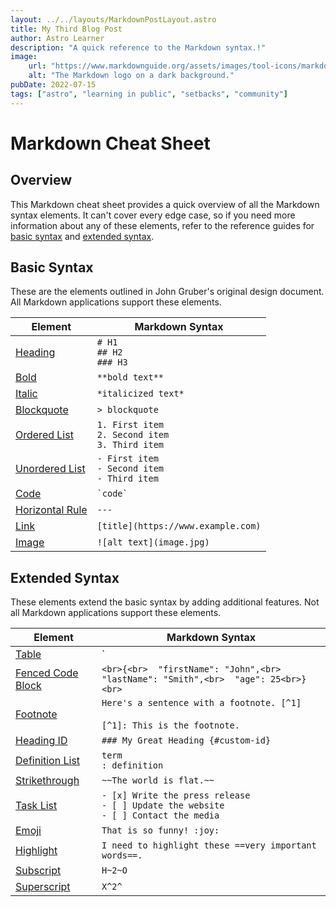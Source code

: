```yaml
---
layout: ../../layouts/MarkdownPostLayout.astro
title: My Third Blog Post
author: Astro Learner
description: "A quick reference to the Markdown syntax.!"
image:
    url: "https://www.markdownguide.org/assets/images/tool-icons/markdown-here.png"
    alt: "The Markdown logo on a dark background."
pubDate: 2022-07-15
tags: ["astro", "learning in public", "setbacks", "community"]
---
```



# Markdown Cheat Sheet


## Overview

This Markdown cheat sheet provides a quick overview of all the Markdown syntax elements. It can't cover every edge case, so if you need more information about any of these elements, refer to the reference guides for [basic syntax](https://www.markdownguide.org/basic-syntax/) and [extended syntax](https://www.markdownguide.org/extended-syntax/).

## Basic Syntax

These are the elements outlined in John Gruber's original design document. All Markdown applications support these elements.

| Element | Markdown Syntax |
| --- | --- |
| [Heading](https://www.markdownguide.org/basic-syntax/#headings) | `# H1`<br>`## H2`<br>`### H3` |
| [Bold](https://www.markdownguide.org/basic-syntax/#bold) | `**bold text**` |
| [Italic](https://www.markdownguide.org/basic-syntax/#italic) | `*italicized text*` |
| [Blockquote](https://www.markdownguide.org/basic-syntax/#blockquotes-1) | `> blockquote` |
| [Ordered List](https://www.markdownguide.org/basic-syntax/#ordered-lists) | `1. First item`<br>`2. Second item`<br>`3. Third item` |
| [Unordered List](https://www.markdownguide.org/basic-syntax/#unordered-lists) | `- First item`<br>`- Second item`<br>`- Third item` |
| [Code](https://www.markdownguide.org/basic-syntax/#code) | `` `code` `` |
| [Horizontal Rule](https://www.markdownguide.org/basic-syntax/#horizontal-rules) | `---` |
| [Link](https://www.markdownguide.org/basic-syntax/#links) | `[title](https://www.example.com)` |
| [Image](https://www.markdownguide.org/basic-syntax/#images-1) | `![alt text](image.jpg)` |

## Extended Syntax

These elements extend the basic syntax by adding additional features. Not all Markdown applications support these elements.

| Element | Markdown Syntax |
| --- | --- |
| [Table](https://www.markdownguide.org/extended-syntax/#tables) | `| Syntax | Description |`<br>`| ----------- | ----------- |`<br>`| Header | Title |`<br>`| Paragraph | Text |` |
| [Fenced Code Block](https://www.markdownguide.org/extended-syntax/#fenced-code-blocks) | ```<br>{<br>  "firstName": "John",<br>  "lastName": "Smith",<br>  "age": 25<br>}<br>``` |
| [Footnote](https://www.markdownguide.org/extended-syntax/#footnotes) | `Here's a sentence with a footnote. [^1]`<br><br>`[^1]: This is the footnote.` |
| [Heading ID](https://www.markdownguide.org/extended-syntax/#heading-ids) | `### My Great Heading {#custom-id}` |
| [Definition List](https://www.markdownguide.org/extended-syntax/#definition-lists) | `term`<br>`: definition` |
| [Strikethrough](https://www.markdownguide.org/extended-syntax/#strikethrough) | `~~The world is flat.~~` |
| [Task List](https://www.markdownguide.org/extended-syntax/#task-lists) | `- [x] Write the press release`<br>`- [ ] Update the website`<br>`- [ ] Contact the media` |
| [Emoji](https://www.markdownguide.org/extended-syntax/#emoji) | `That is so funny! :joy:` |
| [Highlight](https://www.markdownguide.org/extended-syntax/#highlight) | `I need to highlight these ==very important words==.` |
| [Subscript](https://www.markdownguide.org/extended-syntax/#subscript) | `H~2~O` |
| [Superscript](https://www.markdownguide.org/extended-syntax/#superscript) | `X^2^` |